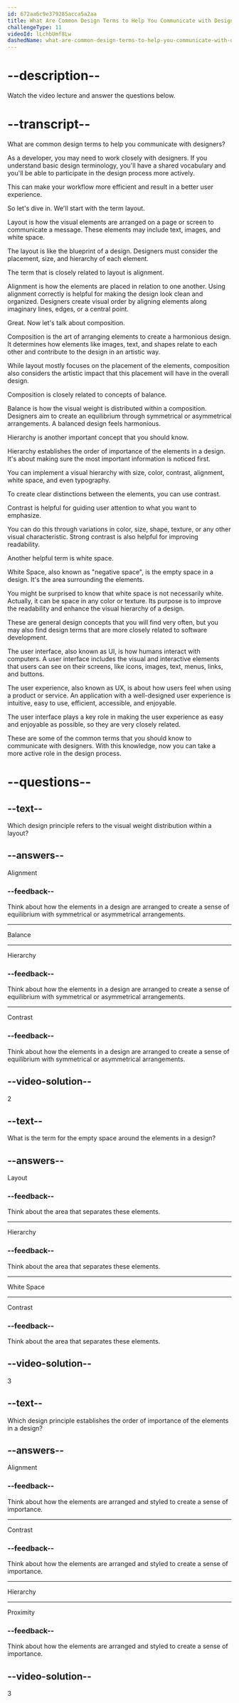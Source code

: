 ```yaml
---
id: 672aa6c9e379285acca5a2aa
title: What Are Common Design Terms to Help You Communicate with Designers?
challengeType: 11
videoId: lLchbUmf8Lw
dashedName: what-are-common-design-terms-to-help-you-communicate-with-designers
---
```


# --description--

Watch the video lecture and answer the questions below.

# --transcript--

What are common design terms to help you communicate with designers?

As a developer, you may need to work closely with designers. If you understand basic design terminology, you'll have a shared vocabulary and you'll be able to participate in the design process more actively.

This can make your workflow more efficient and result in a better user experience.

So let's dive in. We'll start with the term layout.

Layout is how the visual elements are arranged on a page or screen to communicate a message. These elements may include text, images, and white space.

The layout is like the blueprint of a design. Designers must consider the placement, size, and hierarchy of each element.

The term that is closely related to layout is alignment.

Alignment is how the elements are placed in relation to one another. Using alignment correctly is helpful for making the design look clean and organized. Designers create visual order by aligning elements along imaginary lines, edges, or a central point.

Great. Now let's talk about composition.

Composition is the art of arranging elements to create a harmonious design. It determines how elements like images, text, and shapes relate to each other and contribute to the design in an artistic way.

While layout mostly focuses on the placement of the elements, composition also considers the artistic impact that this placement will have in the overall design.

Composition is closely related to concepts of balance.

Balance is how the visual weight is distributed within a composition. Designers aim to create an equilibrium through symmetrical or asymmetrical arrangements. A balanced design feels harmonious.

Hierarchy is another important concept that you should know.

Hierarchy establishes the order of importance of the elements in a design. It's about making sure the most important information is noticed first.

You can implement a visual hierarchy with size, color, contrast, alignment, white space, and even typography.

To create clear distinctions between the elements, you can use contrast.

Contrast is helpful for guiding user attention to what you want to emphasize.

You can do this through variations in color, size, shape, texture, or any other visual characteristic. Strong contrast is also helpful for improving readability.

Another helpful term is white space.

White Space, also known as "negative space", is the empty space in a design. It's the area surrounding the elements.

You might be surprised to know that white space is not necessarily white. Actually, it can be space in any color or texture. Its purpose is to improve the readability and enhance the visual hierarchy of a design.

These are general design concepts that you will find very often, but you may also find design terms that are more closely related to software development.

The user interface, also known as UI, is how humans interact with computers. A user interface includes the visual and interactive elements that users can see on their screens, like icons, images, text, menus, links, and buttons.

The user experience, also known as UX, is about how users feel when using a product or service. An application with a well-designed user experience is intuitive, easy to use, efficient, accessible, and enjoyable.

The user interface plays a key role in making the user experience as easy and enjoyable as possible, so they are very closely related.

These are some of the common terms that you should know to communicate with designers. With this knowledge, now you can take a more active role in the design process.

# --questions--

## --text--

Which design principle refers to the visual weight distribution within a layout?

## --answers--

Alignment

### --feedback--

Think about how the elements in a design are arranged to create a sense of equilibrium with symmetrical or asymmetrical arrangements.

---

Balance

---

Hierarchy

### --feedback--

Think about how the elements in a design are arranged to create a sense of equilibrium with symmetrical or asymmetrical arrangements.

---

Contrast

### --feedback--

Think about how the elements in a design are arranged to create a sense of equilibrium with symmetrical or asymmetrical arrangements.

## --video-solution--

2

## --text--

What is the term for the empty space around the elements in a design?

## --answers--

Layout

### --feedback--

Think about the area that separates these elements.

---

Hierarchy

### --feedback--

Think about the area that separates these elements.

---

White Space

---

Contrast

### --feedback--

Think about the area that separates these elements.

## --video-solution--

3

## --text--

Which design principle establishes the order of importance of the elements in a design?

## --answers--

Alignment

### --feedback--

Think about how the elements are arranged and styled to create a sense of importance.

---

Contrast

### --feedback--

Think about how the elements are arranged and styled to create a sense of importance.

---

Hierarchy

---

Proximity

### --feedback--

Think about how the elements are arranged and styled to create a sense of importance.

## --video-solution--

3
